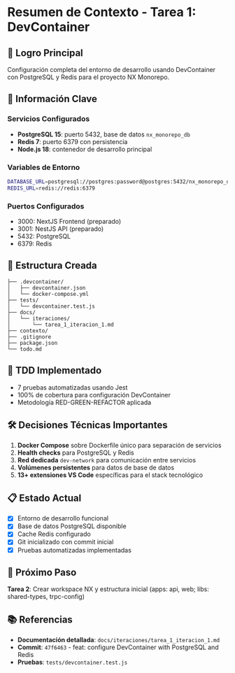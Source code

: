 # Resumen de Contexto - Tarea 1: DevContainer

## 🎯 Logro Principal
Configuración completa del entorno de desarrollo usando DevContainer con PostgreSQL y Redis para el proyecto NX Monorepo.

## 🔑 Información Clave

### Servicios Configurados
- **PostgreSQL 15**: puerto 5432, base de datos `nx_monorepo_db`
- **Redis 7**: puerto 6379 con persistencia
- **Node.js 18**: contenedor de desarrollo principal

### Variables de Entorno
```bash
DATABASE_URL=postgresql://postgres:password@postgres:5432/nx_monorepo_db
REDIS_URL=redis://redis:6379
```

### Puertos Configurados
- 3000: NextJS Frontend (preparado)
- 3001: NestJS API (preparado) 
- 5432: PostgreSQL
- 6379: Redis

## 📁 Estructura Creada
```
├── .devcontainer/
│   ├── devcontainer.json
│   └── docker-compose.yml
├── tests/
│   └── devcontainer.test.js
├── docs/
│   └── iteraciones/
│       └── tarea_1_iteracion_1.md
├── contexto/
├── .gitignore
├── package.json
└── todo.md
```

## 🧪 TDD Implementado
- 7 pruebas automatizadas usando Jest
- 100% de cobertura para configuración DevContainer
- Metodología RED-GREEN-REFACTOR aplicada

## 🛠️ Decisiones Técnicas Importantes
1. **Docker Compose** sobre Dockerfile único para separación de servicios
2. **Health checks** para PostgreSQL y Redis
3. **Red dedicada** `dev-network` para comunicación entre servicios
4. **Volúmenes persistentes** para datos de base de datos
5. **13+ extensiones VS Code** específicas para el stack tecnológico

## 📋 Estado Actual
- [x] Entorno de desarrollo funcional
- [x] Base de datos PostgreSQL disponible
- [x] Cache Redis configurado
- [x] Git inicializado con commit inicial
- [x] Pruebas automatizadas implementadas

## 🔄 Próximo Paso
**Tarea 2**: Crear workspace NX y estructura inicial (apps: api, web; libs: shared-types, trpc-config)

## 📚 Referencias
- **Documentación detallada**: `docs/iteraciones/tarea_1_iteracion_1.md`
- **Commit**: `47f6463` - feat: configure DevContainer with PostgreSQL and Redis
- **Pruebas**: `tests/devcontainer.test.js`
